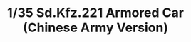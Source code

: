---
layout: product
title: "1/35 Sd.Kfz.221 Armored Car (Chinese Army Version)"
price: "TBA" 
desc: "Maketa"
img_path: "/assets/img/BRNC35022.webp"
brand: "Bronco"
available: false
special_offer: false
new: false
soon: false
cat: "010000"
subcat: "015800"
subsubcat: "0N/A"
sifra: "BRNC35022"
popular: false
spec: false
---